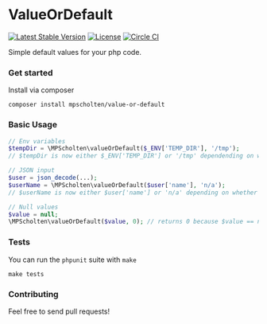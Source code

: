 ValueOrDefault
==============
[![Latest Stable Version](https://poser.pugx.org/mpscholten/value-or-default/version)](https://packagist.org/packages/mpscholten/value-or-default) [![License](https://poser.pugx.org/mpscholten/value-or-default/license)](https://packagist.org/packages/mpscholten/value-or-default) [![Circle CI](https://circleci.com/gh/mpscholten/value-or-default.svg?style=shield)](https://circleci.com/gh/mpscholten/value-or-default)

Simple default values for your php code.

### Get started ###

Install via composer

    composer install mpscholten/value-or-default

### Basic Usage ###

```php
// Env variables
$tempDir = \MPScholten\valueOrDefault($_ENV['TEMP_DIR'], '/tmp');
// $tempDir is now either $_ENV['TEMP_DIR'] or '/tmp' dependending on whether $_ENV['TEMP_DIR'] is set

// JSON input
$user = json_decode(...);
$userName = \MPScholten\valueOrDefault($user['name'], 'n/a');
// $userName is now either $user['name'] or 'n/a' depending on whether $user['name'] is set and non-null

// Null values
$value = null;
\MPScholten\valueOrDefault($value, 0); // returns 0 because $value == null
```

### Tests ###

You can run the `phpunit` suite with `make`

    make tests

### Contributing ###

Feel free to send pull requests!
